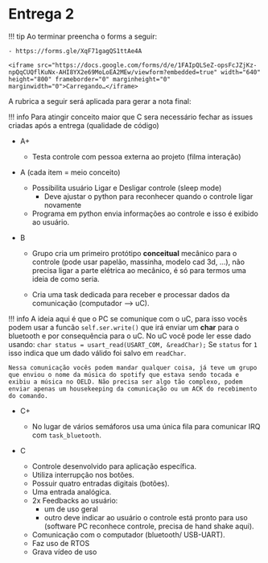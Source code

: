 # Entrega 2

!!! tip
    Ao terminar preencha o forms a seguir:
    
    - https://forms.gle/XqF71gagQS1ttAe4A
    
    <iframe src="https://docs.google.com/forms/d/e/1FAIpQLSeZ-opsFcJZjKz-npQqCUQflKuNx-AHI8YX2e69MoLoEA2MEw/viewform?embedded=true" width="640" height="800" frameborder="0" marginheight="0" marginwidth="0">Carregando…</iframe>
    

A rubrica a seguir será aplicada para gerar a nota final:

!!! info
    Para atingir conceito maior que C sera necessário fechar as issues criadas após a entrega (qualidade de código)

- A+
    - Testa controle com pessoa externa ao projeto (filma interação)
  
- A (cada item = meio conceito)
    - Possibilita usuário Ligar e Desligar controle (sleep mode)
        - Deve ajustar o python para reconhecer quando o controle ligar novamente
    - Programa em python envia informações ao controle e isso é exibido ao usuário.
  
- B 
    - Grupo cria um primeiro protótipo **conceitual** mecânico para o controle (pode usar papelão, massinha, modelo cad 3d, ...), não precisa ligar a parte elétrica ao mecânico, é só para termos uma ideia de como seria.
    
    - Cria uma task dedicada para receber e processar dados da comunicação (computador --> uC).
    
!!! info
    A ideia aqui é que o PC se comunique com o uC, para isso vocês podem usar a funcão `self.ser.write()` que irá enviar um **char** para o bluetooth e por consequência para o uC. No uC você pode ler esse dado usando: `char status = usart_read(USART_COM, &readChar);` Se `status` for `1` isso indica que um dado válido foi salvo em `readChar`.
        
    Nessa comunicação vocês podem mandar qualquer coisa, já teve um grupo que enviou o nome da música do spotify que estava sendo tocada e exibiu a música no OELD. Não precisa ser algo tão complexo, podem enviar apenas um housekeeping da comunicação ou um ACK do recebimento do comando.
    
- C+
    - No lugar de vários semáforos usa uma única fila para comunicar IRQ com `task_bluetooth`.
  
- C
    - Controle desenvolvido para aplicação específica.
    - Utiliza interrupção nos botões.
    - Possuir quatro entradas digitais (botões).
    - Uma entrada analógica.
    - 2x Feedbacks ao usuário:
        - um de uso geral
        - outro deve indicar ao usuário o controle  está pronto para uso (software PC reconhece controle, precisa de hand shake aqui).
    - Comunicação com o computador (bluetooth/ USB-UART).
    - Faz uso de RTOS 
    - Grava vídeo de uso
